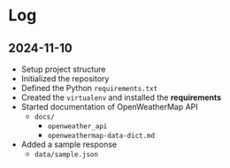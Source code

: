 
# Log

## 2024-11-10

- Setup project structure
- Initialized the repository
- Defined the Python `requirements.txt`
- Created the `virtualenv` and installed the **requirements**
- Started documentation of OpenWeatherMap API
  - `docs/`
    - `openweather_api`
    - `openweathermap-data-dict.md`
- Added a sample response
  - `data/sample.json`
